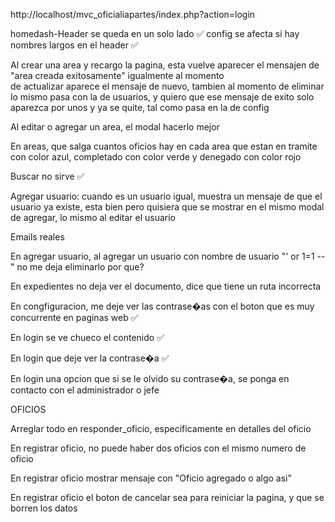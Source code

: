 http://localhost/mvc_oficialiapartes/index.php?action=login

homedash-Header se queda en un solo lado     ✅
config se afecta si hay nombres largos en el header     ✅

Al crear una area y recargo la pagina, esta vuelve aparecer
el mensajen de "area creada exitosamente" igualmente al momento      
de actualizar aparece el mensaje de nuevo, tambien al momento
de eliminar lo mismo pasa con la de usuarios, y quiero que ese mensaje de exito solo aparezca por unos y ya se quite, tal como pasa en la de config

Al editar o agregar un area, el modal hacerlo mejor

En areas, que salga cuantos oficios hay en cada area que estan
en tramite con color azul, completado con color verde y denegado
con color rojo

Buscar no sirve     ✅

Agregar usuario: cuando es un usuario igual, muestra un mensaje de 
que el usuario ya existe, esta bien pero quisiera que se mostrar en
el mismo modal de agregar, lo mismo al editar el usuario

Emails reales

En agregar usuario, al agregar un usuario con nombre de usuario
"' or 1=1 --" no me deja eliminarlo por que?

En expedientes no deja ver el documento, dice que tiene un ruta incorrecta 

En congfiguracion, me deje ver las contrase�as con el boton que es 
muy concurrente en paginas web            ✅

En login se ve chueco el contenido       ✅

En login que deje ver la contrase�a     ✅

En login una opcion que si se le olvido su contrase�a, se ponga en
contacto con el administrador o jefe


OFICIOS


Arreglar todo en responder_oficio, especificamente en detalles del oficio

En registrar oficio, no puede haber dos oficios con el mismo numero de oficio

En registrar oficio mostrar mensaje con "Oficio agregado o algo asi"

En registrar oficio el boton de cancelar sea para reiniciar la pagina,
y que se borren los datos